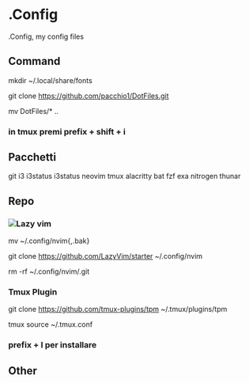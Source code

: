 # .Config

.Config, my config files

## Command

mkdir ~/.local/share/fonts

git clone <https://github.com/pacchio1/DotFiles.git>

mv DotFiles/* ..

### in tmux premi prefix + shift + i

## Pacchetti

git i3 i3status i3status neovim tmux alacritty bat fzf exa nitrogen thunar

## Repo

### ![Lazy vim](https://www.lazyvim.org/)

mv ~/.config/nvim{,.bak}

git clone <https://github.com/LazyVim/starter> ~/.config/nvim

rm -rf ~/.config/nvim/.git

### Tmux Plugin

git clone <https://github.com/tmux-plugins/tpm> ~/.tmux/plugins/tpm

tmux source ~/.tmux.conf

### prefix + I per installare

## Other
